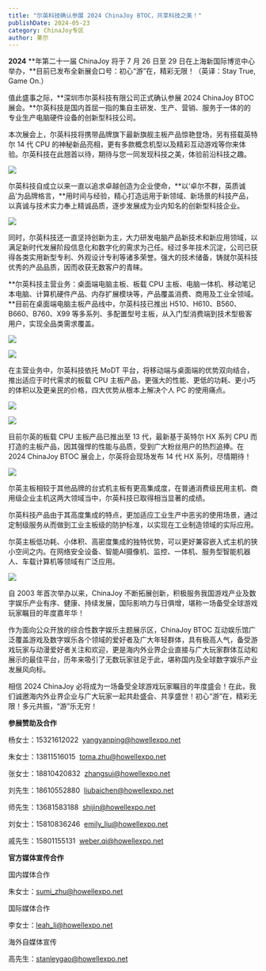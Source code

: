 ```yaml
---
title: "尔英科技确认参展 2024 ChinaJoy BTOC，共享科技之美！"
publishDate: 2024-05-23
category: ChinaJoy专区
author: 莱尔
---
```


**2024** **年第二十一届 ChinaJoy 将于 7 月 26 日至 29 日在上海新国际博览中心举办，**目前已发布全新展会口号：初心“游”在，精彩无限！（英译：Stay True, Game On.）

值此盛事之际，**深圳市尔英科技有限公司正式确认参展 2024 ChinaJoy BTOC 展会。**尔英科技是国内首屈一指的集自主研发、生产、营销、服务于一体的的专业生产电脑硬件设备的创新型科技公司。

本次展会上，尔英科技将携带品牌旗下最新旗舰主板产品惊艳登场，另有搭载英特尔 14 代 CPU 的神秘新品亮相，更有多款概念机型以及精彩互动游戏等你来体验。尔英科技在此翘首以待，期待与您一同发现科技之美，体验前沿科技之趣。

![](https://ec-net-1251389766.cos.ap-shanghai.myqcloud.com/wp-content/uploads/2024/05/20240523155520453-1024x473.jpg)

尔英科技自成立以来一直以追求卓越创造为企业使命，**以‘卓尔不群，英质诚品’为品牌格言，**用时间与经验，精心打造运用于新领域、新场景的科技产品，以真诚与技术实力奉上精诚品质，逐步发展成为业内知名的创新型科技企业。

![](https://ec-net-1251389766.cos.ap-shanghai.myqcloud.com/wp-content/uploads/2024/05/20240523155548144.jpg)

同时，尔英科技还一直坚持创新为主，大力研发电脑产品新技术和新应用领域，以满足新时代发展阶段信息化和数字化的需求为己任。经过多年技术沉淀，公司已获得各类实用新型专利、外观设计专利等诸多荣誉。强大的技术储备，铸就尔英科技优秀的产品品质，因而收获无数客户的青睐。

**尔英科技主营业务：桌面端电脑主板、板载 CPU 主板、电脑一体机、移动笔记本电脑、计算机硬件产品、内存扩展模块等，产品覆盖消费、商用及工业全领域。**目前在桌面端电脑主板产品线中，尔英科技已推出 H510、H610、B560、B660、B760、X99 等多系列、多配置型号主板，从入门型消费端到技术型极客用户，实现全品类需求覆盖。

![](https://ec-net-1251389766.cos.ap-shanghai.myqcloud.com/wp-content/uploads/2024/05/20240523155540990.jpg)

![](https://ec-net-1251389766.cos.ap-shanghai.myqcloud.com/wp-content/uploads/2024/05/20240523155540990.jpg)

在主营业务中，尔英科技依托 MoDT 平台，将移动端与桌面端的优势双向结合，推出适应于时代需求的板载 CPU 主板产品，更强大的性能、更低的功耗、更小巧的体积以及更亲民的价格，四大优势从根本上解决个人 PC 的使用痛点。

![](https://ec-net-1251389766.cos.ap-shanghai.myqcloud.com/wp-content/uploads/2024/05/20240523155545840-1024x367.jpg)

![](https://ec-net-1251389766.cos.ap-shanghai.myqcloud.com/wp-content/uploads/2024/05/20240523155541147-1024x367.jpg)

目前尔英的板载 CPU 主板产品已推出至 13 代，最新基于英特尔 HX 系列 CPU 而打造的主板产品，因其强悍的性能与品质，受到广大粉丝用户的热烈追捧。在2024 ChinaJoy BTOC 展会上，尔英将会现场发布 14 代 HX 系列，尽情期待！

![](https://ec-net-1251389766.cos.ap-shanghai.myqcloud.com/wp-content/uploads/2024/05/20240523155547718.jpg)

尔英主板相较于其他品牌的台式机主板有更高集成度，在普通消费级民用主机、商用级企业主机这两大领域当中，尔英科技已取得相当显著的成绩。

尔英科技产品由于其高度集成的特点，更加适应工业生产中恶劣的使用场景，通过定制级服务从而做到工业主板级的防护标准，以实现在工业制造领域的实际应用。

尔英主板低功耗、小体积、高密度集成的独特优势，可以更好兼容嵌入式主机的狭小空间之内。在网络安全设备、智能AI摄像机、监控、一体机、服务型智能机器人、车载计算机等领域有广泛应用。

![](https://ec-net-1251389766.cos.ap-shanghai.myqcloud.com/wp-content/uploads/2024/05/20240523155543334-1024x367.jpg)

自 2003 年首次举办以来，ChinaJoy 不断拓展创新，积极服务我国游戏产业及数字娱乐产业有序、健康、持续发展，国际影响力与日俱增，堪称一场备受全球游戏玩家瞩目的年度嘉年华！

作为面向公众开放的综合性数字娱乐主题展示区，ChinaJoy BTOC 互动娱乐馆广泛覆盖游戏及数字娱乐各个领域的爱好者及广大年轻群体，具有极高人气，备受游戏玩家与动漫爱好者关注和欢迎，更是海内外业界企业直接与广大玩家群体互动和展示的最佳平台，历年来吸引了无数玩家驻足于此，堪称国内及全球数字娱乐产业发展风向标。

相信 2024 ChinaJoy 必将成为一场备受全球游戏玩家瞩目的年度盛会！在此，我们诚邀海内外业界企业与广大玩家一起共赴盛会、共享盛世！初心“游”在，精彩无限！多元共振，“游”乐无穷！

**参展赞助及合作**

杨女士：15321612022  [yangyanping@howellexpo.net](mailto:yangyanping@howellexpo.net)

朱女士：13811516015  [toma.zhu@howellexpo.net](mailto:toma.zhu@howellexpo.net)

张女士：18810420832  [zhangsui@howellexpo.net](mailto:zhangsui@howellexpo.net)

刘先生：18610552880  [liubaichen@howellexpo.net](mailto:liubaichen@howellexpo.net)

师先生：13681583188  [shijin@howellexpo.net](mailto:shijin@howellexpo.net)

刘女士：15810836246  [emily\_liu@howellexpo.net](mailto:emily_liu@howellexpo.net)

戚先生：15801155131  [weber.qi@howellexpo.net](mailto:weber.qi@howellexpo.net)

**官方媒体宣传合作**

国内媒体合作

朱女士：[sumi\_zhu@howellexpo.net](mailto:sumi_zhu@howellexpo.net)

国际媒体合作

李女士：[leah\_li@howellexpo.net](mailto:leah_li@howellexpo.net)

海外自媒体宣传

高先生：stanleygao@howellexpo.net
